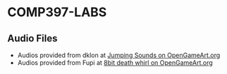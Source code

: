# COMP397-LABS

## Audio Files
- Audios provided from dklon at [Jumping Sounds on OpenGameArt.org](https://opengameart.org/content/platformer-jumping-sounds)
- Audios provided from Fupi at [8bit death whirl on OpenGameArt.org](https://opengameart.org/content/8bit-death-whirl)